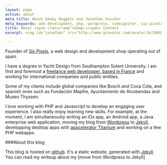 ```yaml
---
layout: page
active: about
meta_title: About Geeky Nuggets and Jonathan Foucher
meta_keywords: web development, php, wordpress, codeigniter, six pixels, jekyll, github
title: About <span class="amp">&amp;</span> Contact
excerpt: <img id="jonathan" src="http://www.gravatar.com/avatar/bc386025ab943947c320fc43456013fc?s=128" alt="Jonathan Foucher">The blog of Jonathan Foucher, a web developer, founder of <a href="http://6px.eu">Six Pixels</a> and general <a href="/projects#notebook">tinkerer</a>

---
```




Founder of [Six Pixels](http://6px.eu), a web design and development shop operating out of spain

I have a degree in Yacht Design from Southampton Solent University. I am first and foremost a [freelance web developper, based in France](http://jfoucher.fr) and working for international companies and public entities.

Some of my clients include global companies like Bosch and Coca Cola, and spanish ones such as Fundación Mapfre, Ayuntamiento de Alcobendas and Museo Thyssen.

I love working with PHP and Javascript to develop an engaging user experience. I also really enjoy learning new skills. For example, at the moment, I am simultaneously writing an iOs app, an Android app, a Java enterprise web application, moving my blog from [Wordpress](http://jfoucher.com/wordpress/ "My Wordpress plugins and themes") to [Jekyll](https://github.com/mojombo/jekyll/wiki/), developping desktop apps with [appcelerator Titanium](http://appcelerator.com) and working on a few PHP webapps.

###About this blog

This blog is hosted on [github](http://guthub.com). It's a static website, generated with [Jekyll](http://jekyllrb.com/). You can read my writeup about my [move from Wordpress to Jekyll]



<div id="contactForm">
<script type="text/javascript">var host = (("https:" == document.location.protocol) ? "https://secure." : "http://");document.write(unescape("%3Cscript src='" + host + "wufoo.com/scripts/embed/form.js' type='text/javascript'%3E%3C/script%3E"));</script>

<script type="text/javascript">
var z7x3k7 = new WufooForm();
z7x3k7.initialize({
'userName':'jfoucher',
'formHash':'z7x3k7',
'autoResize':true,
'height':'514',
'header':'show'});
z7x3k7.display();
</script>
</div>